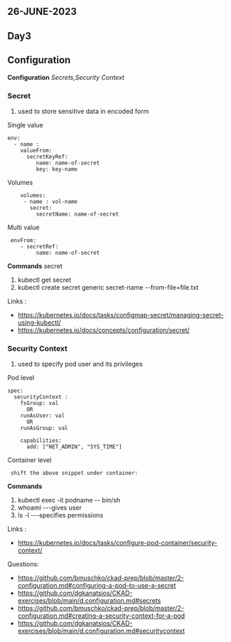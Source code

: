 ## 26-JUNE-2023

## Day3

## Configuration

**Configuration** *Secrets,Security Context*

### Secret
1. used to store sensitive data in encoded form
   
Single value

    env:
      - name :
        valueFrom: 
          secretKeyRef:
             name: name-of-secret
             key: key-name
          
Volumes 

        volumes:
         - name : vol-name
           secret:
             secretName: name-of-secret

 Multi value

     envFrom:
        - secretRef:
             name: name-of-secret
                     

**Commands**
secret
 1. kubectl get secret
 2. kubectl create secret generic secret-name --from-file=file.txt


Links :
- https://kubernetes.io/docs/tasks/configmap-secret/managing-secret-using-kubectl/
- https://kubernetes.io/docs/concepts/configuration/secret/


### Security Context
1. used to specify pod user and its privileges
   
Pod level

    spec:
      securityContext :
        fsGroup: val
          OR
        runAsUser: val
          OR
        runAsGroup: val
        
        capabilities:
          add: ["NET_ADMIN", "SYS_TIME"]

 Container level

     shift the above snippet under container:
                     

**Commands**
 1. kubectl exec -it podname -- bin/sh
 2. whoami ---gives user
 3. ls -l ---specifies permissions


Links :
- https://kubernetes.io/docs/tasks/configure-pod-container/security-context/

Questions:
- https://github.com/bmuschko/ckad-prep/blob/master/2-configuration.md#configuring-a-pod-to-use-a-secret
- https://github.com/dgkanatsios/CKAD-exercises/blob/main/d.configuration.md#secrets
- https://github.com/bmuschko/ckad-prep/blob/master/2-configuration.md#creating-a-security-context-for-a-pod
- https://github.com/dgkanatsios/CKAD-exercises/blob/main/d.configuration.md#securitycontext
